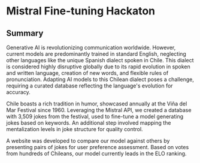 # Mistral Fine-tuning Hackaton

## Summary

Generative AI is revolutionizing communication worldwide. However, current models are predominantly trained in standard English, neglecting other languages like the unique Spanish dialect spoken in Chile. This dialect is considered highly disruptive globally due to its rapid evolution in spoken and written language, creation of new words, and flexible rules of pronunciation. Adapting AI models to this Chilean dialect poses a challenge, requiring a curated database reflecting the language's evolution for accuracy.

Chile boasts a rich tradition in humor, showcased annually at the Viña del Mar Festival since 1960. Leveraging the Mistral API, we created a database with 3,509 jokes from the festival, used to fine-tune a model generating jokes based on keywords. An additional step involved mapping the mentalization levels in joke structure for quality control.

A website was developed to compare our model against others by presenting pairs of jokes for user preference assessment. Based on votes from hundreds of Chileans, our model currently leads in the ELO ranking.
